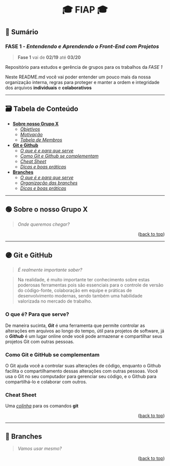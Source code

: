 <div name="readme-top">
  <h1 align=center>🎓 FIAP 🎓</h1>
</div>

## 📌 Sumário

### FASE 1 - *Entendendo e Aprendendo o Front-End com Projetos*

>**Fase 1** vai de **02/19** até **03/20**

Repositório para estudos e gerência de grupos para os trabalhos da *FASE 1*

Neste README.md você vai poder entender um pouco mais da nossa organização interna, regras para proteger e manter a ordem e integridade dos arquivos **individuais** e **colaborativos**

<hr name="table-of-contents">

## 🗃️ Tabela de Conteúdo

- **[Sobre nosso Grupo X](#sobre-o-grupo-x)**
  - *[Objetivos]()*
  - *[Motivação]()*
  - *[Tabela de Membros]()*
- **[Git e Github](#git-e-github)**
  - *[O que é e para que serve](#o-que-e-e-pra-que-serve)*
  - *[Como Git e Github se complementam](#como-git-e-github-se-complementam)*
  - *[Cheat Sheet](#cheat-sheet)*
  - *[Dicas e boas práticas]()*
- **[Branches](#branches)**
  - *[O que é e para que serve]()*
  - *[Organização das branches]()*
  - *[Dicas e boas práticas]()*

<hr name="sobre-o-grupo-x">

## 🟢 Sobre o nosso Grupo X

>*Onde queremos chegar?*

<p align="right">(<a href="#readme-top">back to top</a>)

<hr name="git-e-github">

## 🟣 Git e GitHub

>*É realmente importante saber?*

>Na realidade, é muito importante ter conhecimento sobre estas poderosas ferramentas pois são essenciais para o controle de versão do código-fonte, colaboração em equipe e práticas de desenvolvimento modernas, sendo também uma habilidade valorizada no mercado de trabalho.

<div name="o-que-e-e-pra-que-serve"></div>

### O que é? Para que serve?

De maneira sucinta, ***Git*** é uma ferramenta que permite controlar as alterações em arquivos ao longo do tempo, útil para projetos de software, já o ***Github*** é um lugar online onde você pode armazenar e compartilhar seus projetos Git com outras pessoas.

<div name="como-git-e-github-se-complementam"></div>

### Como Git e GitHub se complementam

O Git ajuda você a controlar suas alterações de código, enquanto o Github facilita o compartilhamento dessas alterações com outras pessoas. Você usa o Git no seu computador para gerenciar seu código, e o Github para compartilhá-lo e colaborar com outros.

<div name="cheat-sheet"></div>

### Cheat Sheet

Uma [*colinha*](./DocumentosDeApoio/GitGithubCheatSheet.md) para os comandos **git**

<p align="right">(<a href="#readme-top">back to top</a>)

<hr name="branches">

## 🔴 Branches

>*Vamos usar mesmo?*

<p align="right">(<a href="#readme-top">back to top</a>)

